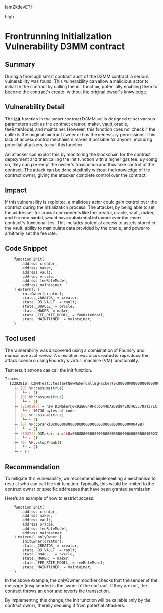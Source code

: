IamZKdevETH

high

# Frontrunning Initialization Vulnerability D3MM contract

## Summary
During a thorough smart contract audit of the D3MM contract, a serious vulnerability was found. This vulnerability can allow a malicious actor to initialize the contract by calling the init function, potentially enabling them to become the contract's creator without the original owner's knowledge.

## Vulnerability Detail
The [**init**](https://github.com/sherlock-audit/2023-06-dodo/blob/a8d30e611acc9762029f8756d6a5b81825faf348/new-dodo-v3/contracts/DODOV3MM/D3Pool/D3MM.sol#L9) function in the smart contract D3MM.sol is designed to set various parameters such as the contract creator, maker, vault, oracle, feeRateModel, and maintainer. However, this function does not check if the caller is the original contract owner or has the necessary permissions. This lack of access control mechanism makes it possible for anyone, including potential attackers, to call this function.

An attacker can exploit this by monitoring the blockchain for the contract deployment and then calling the init function with a higher gas fee. By doing so, they can pre-empt the owner's transaction and thus take control of the contract. The attack can be done stealthily without the knowledge of the contract owner, giving the attacker complete control over the contract.

## Impact
If this vulnerability is exploited, a malicious actor could gain control over the contract during the initialization process. The attacker, by being able to set the addresses for crucial components like the creator, oracle, vault, maker, and fee rate model, would have substantial influence over the smart contract's functionalities. This includes potential access to assets stored in the vault, ability to manipulate data provided by the oracle, and power to arbitrarily set the fee rate.
## Code Snippet
```solidity
    function init(
        address creator,
        address maker,
        address vault,
        address oracle,
        address feeRateModel,
        address maintainer
    ) external {
        initOwner(creator);
        state._CREATOR_ = creator;
        state._D3_VAULT_ = vault;
        state._ORACLE_ = oracle;
        state._MAKER_ = maker;
        state._FEE_RATE_MODEL_ = feeRateModel;
        state._MAINTAINER_ = maintainer;
    }
```
## Tool used
The vulnerability was discovered using a combination of Foundry and manual contract review. A simulation was also created to reproduce the attack scenario using Foundry's virtual machine (VM) functionality.

Test result anyone can call the init function.
```bash
Traces:
  [2303816] D3MMTest::testSetNewMakerCallByHacker(0x000000000000000000000000000000000000049B) 
    ├─ [0] VM::assume(true) 
    │   └─ ← ()
    ├─ [0] VM::assume(true) 
    │   └─ ← ()
    ├─ [2148287] → new D3Maker@0x92a6649Fdcc044DA968d94202465578a9371C7b1
    │   └─ ← 10730 bytes of code
    ├─ [0] VM::assume(true) 
    │   └─ ← ()
    ├─ [0] VM::prank(0x000000000000000000000000000000000000049B) 
    │   └─ ← ()
    ├─ [89224] D3Maker::init(0x0000000000000000000000000000000000000237, d3MM: [0x65B6A5f2965e6f125A8B1189ed57739Ca49Bc70e], 100000) 
    │   └─ ← ()
    ├─ [0] VM::stopPrank() 
    │   └─ ← ()
    └─ ← ()
```

## Recommendation
To mitigate this vulnerability, we recommend implementing a mechanism to restrict who can call the init function. Typically, this would be limited to the contract owner or specific addresses that have been granted permission.

Here's an example of how to restrict access:
```solidity
    function init(
        address creator,
        address maker,
        address vault,
        address oracle,
        address feeRateModel,
        address maintainer
    ) external onlyOwner {
        initOwner(creator);
        state._CREATOR_ = creator;
        state._D3_VAULT_ = vault;
        state._ORACLE_ = oracle;
        state._MAKER_ = maker;
        state._FEE_RATE_MODEL_ = feeRateModel;
        state._MAINTAINER_ = maintainer;
    }
```

In the above example, the onlyOwner modifier checks that the sender of the message (msg.sender) is the owner of the contract. If they are not, the contract throws an error and reverts the transaction.

By implementing this change, the init function will be callable only by the contract owner, thereby securing it from potential attackers.